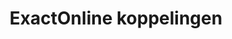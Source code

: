 ---
title: ExactOnline koppelingen
key: exactonline
image: /images/@stock/Logos/exactonline-koppelingen.png
link_to: /koppelingen/exactonline
klass: boekhoud 
layout: koppelingen
referral-url: https://www.exact.com/nl/exact-online/prijzen/proefabonnement/
---